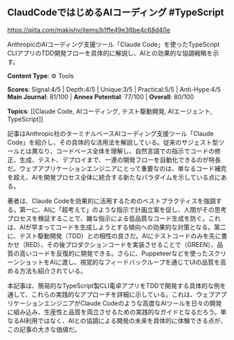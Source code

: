 ## ClaudCodeではじめるAIコーディング #TypeScript

https://qiita.com/makishy/items/b1ffe49e36be4c68d40e

AnthropicのAIコーディング支援ツール「Claude Code」を使ったTypeScript CLIアプリのTDD開発フローを具体的に解説し、AIとの効果的な協調戦略を示す。

**Content Type**: ⚙️ Tools

**Scores**: Signal:4/5 | Depth:4/5 | Unique:3/5 | Practical:5/5 | Anti-Hype:4/5
**Main Journal**: 81/100 | **Annex Potential**: 77/100 | **Overall**: 80/100

**Topics**: [[Claude Code, AIコーディング, テスト駆動開発, AIエージェント, TypeScript]]

記事はAnthropic社のターミナルベースAIコーディング支援ツール「Claude Code」を紹介し、その具体的な活用法を解説している。従来のサジェスト型ツールとは異なり、コードベース全体を理解し、自然言語での指示でコードの修正、生成、テスト、デプロイまで、一連の開発フローを自動化できるのが特長だ。ウェブアプリケーションエンジニアにとって重要なのは、単なるコード補完を超え、AIを開発プロセス全体に統合する新たなパラダイムを示している点にある。

著者は、Claude Codeを効果的に活用するためのベストプラクティスを強調する。第一に、AIに「超考えて」のような指示で計画立案を促し、人間がその思考プロセスを検証することで、雑な指示による低品質なコード生成を防ぐ。これは、AIが早まってコードを生成しようとする傾向への効果的な対策となる。第二に、テスト駆動開発（TDD）との相性の良さだ。AIにテストコードのみを先に書かせ（RED）、その後プロダクションコードを実装させることで（GREEN）、品質の高いコードを反復的に開発できる。さらに、Puppeteerなどを使ったスクリーンショットをAIに渡し、視覚的なフィードバックループを通じてUIの品質を高める方法も紹介されている。

本記事は、簡易的なTypeScript製CLI電卓アプリをTDDで開発する具体的な例を通して、これらの実践的なアプローチを詳細に示している。これは、ウェブアプリケーションエンジニアがClaude Codeのような高度なAIツールを日々の開発に組み込み、生産性と品質を両立させるための実践的なガイドとなるだろう。単なるAI利用ではなく、AIとの協調による開発の未来を具体的に体験できる点が、この記事の大きな価値だ。